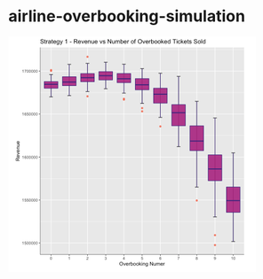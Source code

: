 # airline-overbooking-simulation




![Image description](https://github.com/sam-brady/airline-overbooking-simulation/blob/main/overbooking_sims.png)
